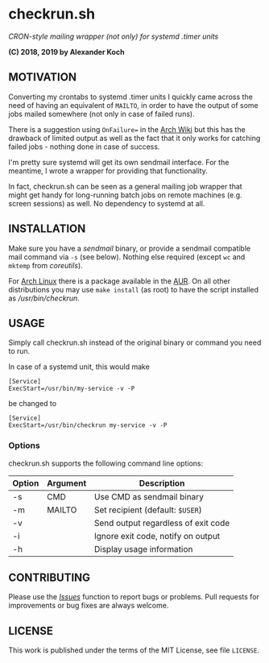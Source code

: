 # checkrun.sh
*CRON-style mailing wrapper (not only) for systemd .timer units*

**(C) 2018, 2019 by Alexander Koch**

## MOTIVATION

Converting my crontabs to systemd .timer units I quickly came across the need of having an equivalent of `MAILTO`, in order to have the output of some jobs mailed somewhere (not only in case of failed runs).

There is a suggestion using `OnFailure=` in the [Arch Wiki](https://wiki.archlinux.org/index.php/Systemd/Timers#MAILTO) but this has the drawback of limited output as well as the fact that it only works for catching failed jobs - nothing done in case of success.

I'm pretty sure systemd will get its own sendmail interface. For the meantime, I wrote a wrapper for providing that functionality.

In fact, checkrun.sh can be seen as a general mailing job wrapper that might get handy for long-running batch jobs on remote machines (e.g. screen sessions) as well. No dependency to systemd at all.

## INSTALLATION

Make sure you have a _sendmail_ binary, or provide a sendmail compatible mail command via `-s` (see below).
Nothing else required (except `wc` and `mktemp` from _coreutils_).

For [Arch Linux](https://archlinux.org) there is a package available in the [AUR](https://aur.archlinux.org/packages/?O=0&K=checkrun). On all other distributions you may use `make install` (as root) to have the script installed as _/usr/bin/checkrun_.

## USAGE

Simply call checkrun.sh instead of the original binary or command you need to run.

In case of a systemd unit, this would make

```
[Service]
ExecStart=/usr/bin/my-service -v -P
```

be changed to

```
[Service]
ExecStart=/usr/bin/checkrun my-service -v -P
```

### Options

checkrun.sh supports the following command line options:

| Option | Argument | Description |
| --- | --- | --- |
| -s | CMD | Use CMD as sendmail binary |
| -m | MAILTO | Set recipient (default: `$USER`) |
| -v | | Send output regardless of exit code |
| -i | | Ignore exit code, notify on output |
| -h | | Display usage information


## CONTRIBUTING

Please use the [_Issues_](https://github.com/lynix/checkrun.sh/issues) function to report bugs or problems. Pull requests for improvements or bug fixes are always welcome.

## LICENSE

This work is published under the terms of the MIT License, see file `LICENSE`.
